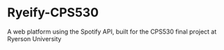 # Ryeify-CPS530
A web platform using the Spotify API, built for the CPS530 final project at Ryerson University
